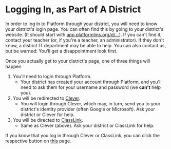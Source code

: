 # Logging In, as Part of A District

In order to log in to Platform through your district, you will need to know your district's login page. You can often find this by going to your district's website. (It should start with [app.platformlms.org/d/...](https://app.platformlms.org/d/TISD)). If you can't find it, contact your teacher (or, if you're a teacher, an administrator). If they don't know, a district IT department may be able to help. You can also contact us, but be warned: You'll get a disappointment look first.

Once you actually get to your district's page, one of three things will happen
1. You'll need to login through Platform.
	* Your district has created your account through Platform, and you'll need to ask them for your username and password (we **can't** help you).
2. You will be redirected to [Clever](https://clever.com). 
	* You will login through Clever, which may, in turn, send you to your district's identity provider (often Google or Microsoft). Ask your district or Clever for help.
3. You will be directed to [ClassLink](https://classlink.com).
	* Same as Clever (above). Ask your district or ClassLink for help.

If you know that you log in through Clever or ClassLink, you can click the respective button on [this](https://app.platformlms.org/) page.